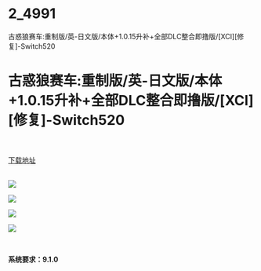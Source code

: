# 2_4991
古惑狼赛车:重制版/英-日文版/本体+1.0.15升补+全部DLC整合即撸版/[XCI][修复]-Switch520
# 古惑狼赛车:重制版/英-日文版/本体+1.0.15升补+全部DLC整合即撸版/[XCI][修复]-Switch520
 <br/></br>
[下载地址](https://www.switch520.cc/article/4991 "下载地址")
<br/></br>

<p><strong><img src="https://www.switch520.cc/muke_img/upload_art_editor_20210415-1_fa45efc4996b289b7852bf8797dae181.jpg"></strong></p>
<p><strong><img src="https://www.switch520.cc/muke_img/upload_art_editor_20210415-1_61fccd548ca28ac39ff3ffb180f5409e.jpg"></strong></p>
<p><strong><img src="https://www.switch520.cc/muke_img/upload_art_editor_20210415-1_d7d5e1c35d6f88d654fbcece35865309.jpg"></strong></p>
<p><strong><img src="https://www.switch520.cc/muke_img/upload_art_editor_20210415-1_c55bb808397f6a76d1e5d8c14d321fa6.jpg"></strong></p>
<p>&nbsp;</p>
<p><strong>系统要求：9.1.0</strong></p>
